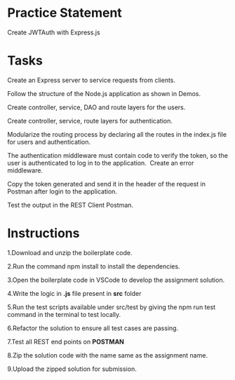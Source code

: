 
# Practice Statement

Create JWTAuth with Express.js

# Tasks
Create an Express server to service requests from clients.​

Follow the structure of the Node.js application as shown in Demos.​

Create controller, service, DAO and route layers for the users.​

Create controller, service, route layers for authentication.​

Modularize the routing process by declaring all the routes in the index.js file for users and authentication. ​

The authentication middleware must contain code to verify the token, so the user is authenticated to log in to the application.​
​
Create an error middleware.​

Copy the token generated and send it in the header of the request in Postman after login to the application.​

Test the output in the REST Client Postman.

# Instructions

 1.Download and unzip the boilerplate code.
 
 2.Run the command npm install to install the dependencies.
 
 3.Open the boilerplate code in VSCode to develop the assignment solution.
 
 4.Write the logic in **.js** file present in **src** folder
 
 5.Run the test scripts available under src/test by giving the npm run test command in the terminal to test locally.
 
 6.Refactor the solution to ensure all test cases are passing.

 7.Test all REST end points on **POSTMAN**
 
 8.Zip the solution code with the name same as the assignment name.
 
 9.Upload the zipped solution for submission.


 

